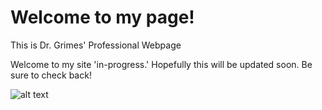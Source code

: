 # Welcome to my page!
This is Dr. Grimes' Professional Webpage

Welcome to my site 'in-progress.' Hopefully this will be updated soon. Be sure to check back!

![alt text](https://wikimon.net/images/2/22/Gammamon_vpet_vb.png "Gammamon")
